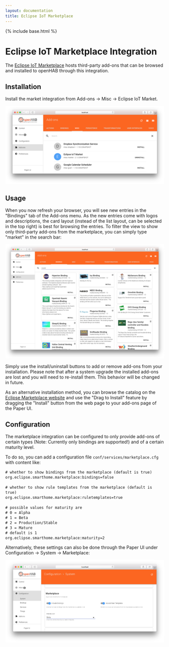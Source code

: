 ```yaml
---
layout: documentation
title: Eclipse IoT Marketplace
---
```


{% include base.html %}

# Eclipse IoT Marketplace Integration

The [Eclipse IoT Marketplace](https://marketplace.eclipse.org/taxonomy/term/4988%2C4396/title) hosts third-party add-ons that can be browsed and installed to openHAB through this integration.

## Installation

Install the market integration from Add-ons → Misc → Eclipse IoT Market.

![iot marketplae addon](images/eclipseiotmarket_addons.png)

## Usage

When you now refresh your browser, you will see new entries in the "Bindings" tab of the Add-ons menu. As the new entries come with logos and descriptions, the card layout (instead of the list layout, can be selected in the top right) is best for browsing the entries. To filter the view to show only third-party add-ons from the marketplace, you can simply type "market" in the search bar:

![entries](images/eclipseiotmarket_listings.png)

Simply use the install/uninstall buttons to add or remove add-ons from your installation.
Please note that after a system upgrade the installed add-ons are lost and you will need to re-install them. This behavior will be changed in future.

As an alternative installation method, you can browse the catalog on the [Eclipse Marketplace website](https://marketplace.eclipse.org/taxonomy/term/4988%2C4396/title) and use the "Drag to Install" feature by dragging the "Install" button from the web page to your add-ons page of the Paper UI.

## Configuration

The marketplace integration can be configured to only provide add-ons of certain types (Note: Currently only bindings are supported!) and of a certain maturity level.

To do so, you can add a configuration file `conf/services/marketplace.cfg` with content like:

```
# whether to show bindings from the marketplace (default is true)
org.eclipse.smarthome.marketplace:bindings=false

# whether to show rule templates from the marketplace (default is true)
org.eclipse.smarthome.marketplace:ruletemplates=true

# possible values for maturity are
# 0 = Alpha
# 1 = Beta
# 2 = Production/Stable
# 3 = Mature
# default is 1
org.eclipse.smarthome.marketplace:maturity=2
```

Alternatively, these settings can also be done through the Paper UI under Configuration → System → Marketplace:

![entries](images/eclipseiotmarket_configuration.png)
